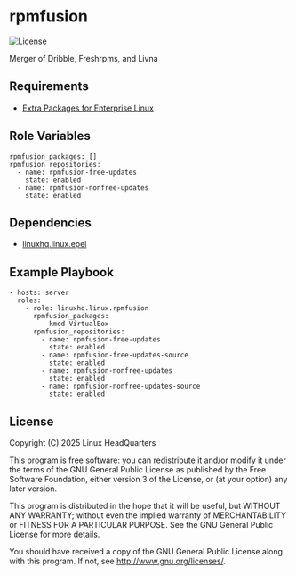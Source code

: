 # rpmfusion

[![License](https://img.shields.io/badge/license-GPLv3-lightgreen)](https://www.gnu.org/licenses/gpl-3.0.en.html#license-text)

Merger of Dribble, Freshrpms, and Livna

## Requirements

* [Extra Packages for Enterprise Linux](https://docs.fedoraproject.org/en-US/epel/)

## Role Variables

    rpmfusion_packages: []
    rpmfusion_repositories:
      - name: rpmfusion-free-updates
        state: enabled
      - name: rpmfusion-nonfree-updates
        state: enabled

## Dependencies

* [linuxhq.linux.epel](https://github.com/linuxhq/ansible-collection-linux/tree/main/roles/epel)

## Example Playbook

    - hosts: server
      roles:
        - role: linuxhq.linux.rpmfusion
          rpmfusion_packages:
            - kmod-VirtualBox
          rpmfusion_repositories:
            - name: rpmfusion-free-updates
              state: enabled
            - name: rpmfusion-free-updates-source
              state: enabled
            - name: rpmfusion-nonfree-updates
              state: enabled
            - name: rpmfusion-nonfree-updates-source
              state: enabled

## License

Copyright (C) 2025 Linux HeadQuarters

This program is free software: you can redistribute it and/or modify
it under the terms of the GNU General Public License as published by
the Free Software Foundation, either version 3 of the License, or
(at your option) any later version.

This program is distributed in the hope that it will be useful,
but WITHOUT ANY WARRANTY; without even the implied warranty of
MERCHANTABILITY or FITNESS FOR A PARTICULAR PURPOSE. See the
GNU General Public License for more details.

You should have received a copy of the GNU General Public License
along with this program. If not, see <http://www.gnu.org/licenses/>.
